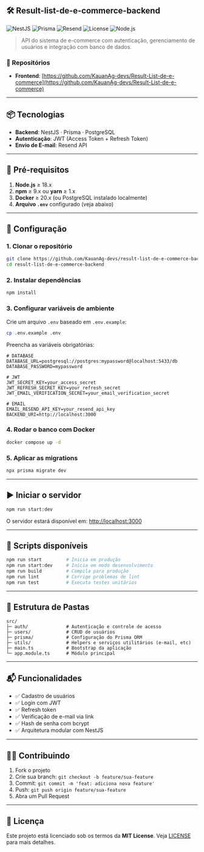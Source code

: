## 🛠️ Result-list-de-e-commerce-backend

![NestJS](https://img.shields.io/badge/NestJS-Backend-red?style=flat&logo=nestjs)
![Prisma](https://img.shields.io/badge/Prisma-ORM-blue?style=flat&logo=prisma)
![Resend](https://img.shields.io/badge/Email-Resend-8B5CF6?style=flat&logo=resend)
![License](https://img.shields.io/github/license/KauanAg-devs/result-list-de-e-commerce-backend)
![Node.js](https://img.shields.io/badge/Node.js-18+-green?style=flat&logo=node.js)

> API do sistema de e-commerce com autenticação, gerenciamento de usuários e integração com banco de dados.

### 🔗 Repositórios

* **Frontend**: [https://github.com/KauanAg-devs/Result-List-de-e-commerce](https://github.com/KauanAg-devs/Result-List-de-e-commerce)

---

## 📦 Tecnologias

* **Backend**: NestJS · Prisma · PostgreSQL
* **Autenticação**: JWT (Access Token + Refresh Token)
* **Envio de E-mail**: Resend API

---

## 🚀 Pré-requisitos

1. **Node.js** ≥ 18.x
2. **npm** ≥ 9.x ou **yarn** ≥ 1.x
3. **Docker** ≥ 20.x (ou PostgreSQL instalado localmente)
4. **Arquivo `.env`** configurado (veja abaixo)

---

## 🔧 Configuração

### 1. Clonar o repositório

```bash
git clone https://github.com/KauanAg-devs/result-list-de-e-commerce-backend.git
cd result-list-de-e-commerce-backend
```

### 2. Instalar dependências

```bash
npm install
```

### 3. Configurar variáveis de ambiente

Crie um arquivo `.env` baseado em `.env.example`:

```bash
cp .env.example .env
```

Preencha as variáveis obrigatórias:

```env
# DATABASE
DATABASE_URL=postgresql://postgres:mypassword@localhost:5433/db
DATABASE_PASSWORD=mypassword

# JWT
JWT_SECRET_KEY=your_access_secret
JWT_REFRESH_SECRET_KEY=your_refresh_secret
JWT_EMAIL_VERIFICATION_SECRET=your_email_verification_secret

# EMAIL
EMAIL_RESEND_API_KEY=your_resend_api_key
BACKEND_URI=http://localhost:3000
```

### 4. Rodar o banco com Docker

```bash
docker compose up -d
```

### 5. Aplicar as migrations

```bash
npx prisma migrate dev
```

---

## ▶️ Iniciar o servidor

```bash
npm run start:dev
```

O servidor estará disponível em: [http://localhost:3000](http://localhost:3000)

---

## 🧪 Scripts disponíveis

```bash
npm run start         # Inicia em produção
npm run start:dev     # Inicia em modo desenvolvimento
npm run build         # Compila para produção
npm run lint          # Corrige problemas de lint
npm run test          # Executa testes unitários
```

---

## 📁 Estrutura de Pastas

```
src/
├─ auth/              # Autenticação e controle de acesso
├─ users/             # CRUD de usuários
├─ prisma/            # Configuração do Prisma ORM
├─ utils/             # Helpers e serviços utilitários (e-mail, etc)
├─ main.ts            # Bootstrap da aplicação
└─ app.module.ts      # Módulo principal
```

---

## 📬 Funcionalidades

* ✅ Cadastro de usuários
* ✅ Login com JWT
* ✅ Refresh token
* ✅ Verificação de e-mail via link
* ✅ Hash de senha com bcrypt
* ✅ Arquitetura modular com NestJS

---

## 🧑‍💻 Contribuindo

1. Fork o projeto
2. Crie sua branch: `git checkout -b feature/sua-feature`
3. Commit: `git commit -m 'feat: adiciona nova feature'`
4. Push: `git push origin feature/sua-feature`
5. Abra um Pull Request

---

## 📄 Licença

Este projeto está licenciado sob os termos da **MIT License**. Veja [LICENSE](./LICENSE) para mais detalhes.